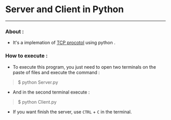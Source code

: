 # Server and Client in Python

___________________________________________________________________________________________________________________________________________

### About :

- It's a implemation of [TCP procotol](https://en.wikipedia.org/wiki/Transmission_Control_Protocol) using python . 

### How to execute :

- To execute this program, you just need to open two terminals on the paste of files and execute the command :

> $ python Server.py

- And in the second terminal execute :

> $ python Client.py

- If you want finish the server, use ```CTRL``` + ```C``` in the terminal.



